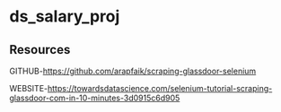 # ds_salary_proj

## Resources
GITHUB-https://github.com/arapfaik/scraping-glassdoor-selenium

WEBSITE-https://towardsdatascience.com/selenium-tutorial-scraping-glassdoor-com-in-10-minutes-3d0915c6d905

